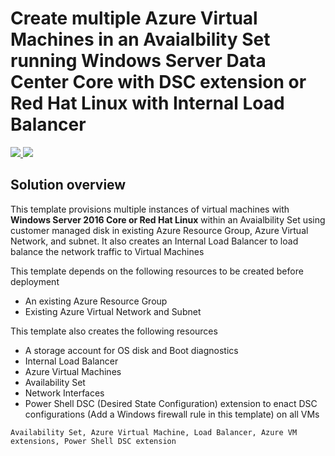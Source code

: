 # Create multiple Azure Virtual Machines in an Avaialbility Set running Windows Server Data Center Core with DSC extension or Red Hat Linux with Internal Load Balancer 

<a href="https://portal.azure.com/#create/Microsoft.Template/uri/https%3A%2F%2Fraw.githubusercontent.com%2Fhyperionian%2FARM-Templates%2Fmaster%2Fvm-as-lb%2Fazuredeploy.json" target="_blank">
  <img src="http://azuredeploy.net/deploybutton.png"/>
</a>
<a href="http://armviz.io/#/?load=https%3A%2F%2Fraw.githubusercontent.com%2Fhyperionian%2FARM-Templates%2Fmaster%F2vm-as-lb%2Fazuredeploy.json" target="_blank">
  <img src="http://armviz.io/visualizebutton.png"/>
</a>

## Solution overview

This template provisions multiple instances of virtual machines with **Windows Server 2016 Core or Red Hat Linux** within an Avaialbility Set using customer managed disk in existing Azure Resource Group, Azure Virtual Network, and subnet. It also creates an Internal Load Balancer to load balance the network traffic to Virtual Machines

This template  depends on the following resources to be created before deployment

+	An existing Azure Resource Group
+	Existing Azure Virtual Network and Subnet

This template also  creates the following resources

-	A storage account for OS disk and Boot diagnostics
-	Internal Load Balancer
- Azure Virtual Machines
- Availability Set
- Network Interfaces
- Power Shell DSC (Desired State Configuration) extension to enact DSC configurations (Add a Windows firewall rule in this template) on all VMs

`Availability Set, Azure Virtual Machine, Load Balancer, Azure VM extensions, Power Shell DSC extension`